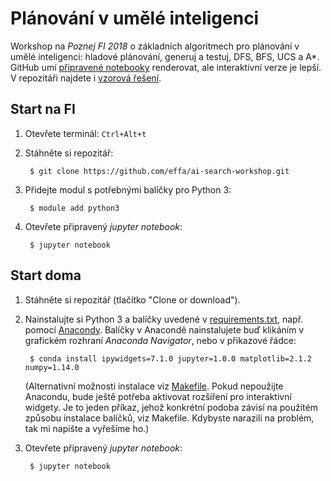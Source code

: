 # Plánování v umělé inteligenci

Workshop na *Poznej FI 2018*
o základních algoritmech pro plánování v umělé inteligenci:
hladové plánování, generuj a testuj,
DFS, BFS, UCS a A\*.
GitHub umí [připravené notebooky](./00-planning-in-AI.ipynb)
renderovat, ale interaktivní verze je lepší.
V repozitáři najdete i [vzorová řešení](./solutions.py).

## Start na FI

1. Otevřete terminál: `Ctrl+Alt+t`

2. Stáhněte si repozitář:

        $ git clone https://github.com/effa/ai-search-workshop.git

3. Přidejte modul s potřebnými balíčky pro Python 3:

        $ module add python3

4. Otevřete připravený *jupyter notebook*:

        $ jupyter notebook

## Start doma

1. Stáhněte si repozitář (tlačítko "Clone or download").

2. Nainstalujte si Python 3
   a balíčky uvedené v [requirements.txt](./requirements.txt),
   např. pomocí [Anacondy](https://www.anaconda.com/download).
   Balíčky v Anacondě nainstalujete buď klikáním v grafickém rozhraní *Anaconda Navigator*, nebo v přikazové řádce:

        $ conda install ipywidgets=7.1.0 jupyter=1.0.0 matplotlib=2.1.2 numpy=1.14.0

   (Alternativní možnosti instalace viz [Makefile](./Makefile).
   Pokud nepoužijte Anacondu, bude ještě potřeba aktivovat rozšíření
   pro interaktivní widgety. Je to jeden příkaz, jehož konkrétní podoba závisí
   na použitém způsobu instalace balíčků, viz Makefile.
   Kdybyste narazili na problém, tak mi napište a vyřešíme ho.)

3. Otevřete připravený *jupyter notebook*:

        $ jupyter notebook
